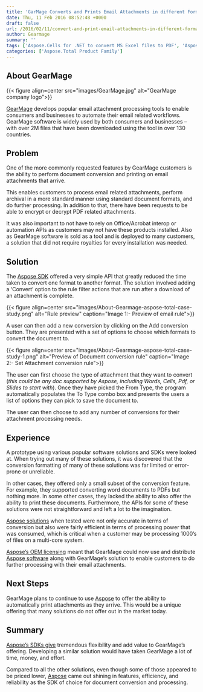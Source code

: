 ```yaml
---
title: 'GarMage Converts and Prints Email Attachments in different Formats using Aspose.Total for .NET APIs'
date: Thu, 11 Feb 2016 08:52:48 +0000
draft: false
url: /2016/02/11/convert-and-print-email-attachments-in-different-formats-using-apis/
author: Gearmage
summary: ''
tags: ['Aspose.Cells for .NET to convert MS Excel files to PDF', 'Aspose.Total', 'Convert PDF to Image DOCX XLSX or PPTX format using Aspose.PDF for .NET', 'Convert PowerPoint Presentations to PDF Image DOCX and other formats', 'Emails Message attachments extraction using Aspose.Email for .NET', 'MS Word document conversion to other supported formats', 'Success Stories', 'XLSX']
categories: ['Aspose.Total Product Family']
---
```


## About GearMage



{{< figure align=center src="images/GearMage.jpg" alt="GearMage company logo">}}


[GearMage][1] develops popular email attachment processing tools to enable consumers and businesses to automate their email related workflows. GearMage software is widely used by both consumers and businesses – with over 2M files that have been downloaded using the tool in over 130 countries.

## Problem

One of the more commonly requested features by GearMage customers is the ability to perform document conversion and printing on email attachments that arrive.

This enables customers to process email related attachments, perform archival in a more standard manner using standard document formats, and do further processing. In addition to that, there have been requests to be able to encrypt or decrypt PDF related attachments.

It was also important to not have to rely on Office/Acrobat interop or automation APIs as customers may not have these products installed. Also as GearMage software is sold as a tool and is deployed to many customers, a solution that did not require royalties for every installation was needed.

## Solution

The [Aspose SDK][2] offered a very simple API that greatly reduced the time taken to convert one format to another format. The solution involved adding a ‘Convert’ option to the rule filter actions that are run after a download of an attachment is complete.



{{< figure align=center src="images/About-Gearmage-aspose-total-case-study.png" alt="Rule preview" caption="Image 1:- Preview of email rule">}}


A user can then add a new conversion by clicking on the Add conversion button. They are presented with a set of options to choose which formats to convert the document to.



{{< figure align=center src="images/About-Gearmage-aspose-total-case-study-1.png" alt="Preview of Document conversion rule" caption="Image 2:- Set Attachment conversion rule">}}


The user can first choose the type of attachment that they want to convert (_this could be any doc supported by Aspose, including Words, Cells, Pdf, or Slides to start with_). Once they have picked the From Type, the program automatically populates the To Type combo box and presents the users a list of options they can pick to save the document to.

The user can then choose to add any number of conversions for their attachment processing needs.

## Experience

A prototype using various popular software solutions and SDKs were looked at. When trying out many of these solutions, it was discovered that the conversion formatting of many of these solutions was far limited or error-prone or unreliable.

In other cases, they offered only a small subset of the conversion feature. For example, they supported converting word documents to PDFs but nothing more. In some other cases, they lacked the ability to also offer the ability to print these documents. Furthermore, the APIs for some of these solutions were not straightforward and left a lot to the imagination.

[Aspose solutions][3] when tested were not only accurate in terms of conversion but also were fairly efficient in terms of processing power that was consumed, which is critical when a customer may be processing 1000’s of files on a multi-core system.

[Aspose’s OEM licensing][4] meant that GearMage could now use and distribute [Aspose software][5] along with GearMage’s solution to enable customers to do further processing with their email attachments.

## Next Steps

GearMage plans to continue to use [Aspose][6] to offer the ability to automatically print attachments as they arrive. This would be a unique offering that many solutions do not offer out in the market today.

## Summary

[Aspose’s SDKs give][7] tremendous flexibility and add value to GearMage’s offering. Developing a similar solution would have taken GearMage a lot of time, money, and effort.

Compared to all the other solutions, even though some of those appeared to be priced lower, [Aspose][8] came out shining in features, efficiency, and reliability as the SDK of choice for document conversion and processing.




[1]: http://www.Gearmage.com
[2]: https://products.aspose.com/
[3]: https://products.aspose.com/
[4]: https://purchase.aspose.com/pricing
[5]: https://products.aspose.com/
[6]: https://www.aspose.com/
[7]: https://products.aspose.com/
[8]: https://www.aspose.com/




